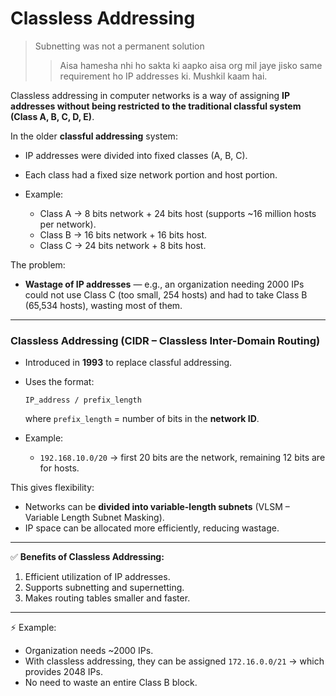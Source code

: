 # Classless Addressing

> Subnetting was not a permanent solution  
> > Aisa hamesha nhi ho sakta ki aapko aisa org mil jaye jisko same requirement ho IP addresses ki. Mushkil kaam hai.

Classless addressing in computer networks is a way of assigning **IP addresses without being restricted to the traditional classful system (Class A, B, C, D, E)**.

In the older **classful addressing** system:

* IP addresses were divided into fixed classes (A, B, C).
* Each class had a fixed size network portion and host portion.
* Example:

  * Class A → 8 bits network + 24 bits host (supports \~16 million hosts per network).
  * Class B → 16 bits network + 16 bits host.
  * Class C → 24 bits network + 8 bits host.

The problem:

* **Wastage of IP addresses** — e.g., an organization needing 2000 IPs could not use Class C (too small, 254 hosts) and had to take Class B (65,534 hosts), wasting most of them.

---

### **Classless Addressing (CIDR – Classless Inter-Domain Routing)**

* Introduced in **1993** to replace classful addressing.
* Uses the format:

  ```
  IP_address / prefix_length
  ```

  where `prefix_length` = number of bits in the **network ID**.
* Example:

  * `192.168.10.0/20` → first 20 bits are the network, remaining 12 bits are for hosts.

This gives flexibility:

* Networks can be **divided into variable-length subnets** (VLSM – Variable Length Subnet Masking).
* IP space can be allocated more efficiently, reducing wastage.

---

✅ **Benefits of Classless Addressing:**

1. Efficient utilization of IP addresses.
2. Supports subnetting and supernetting.
3. Makes routing tables smaller and faster.

---

⚡ Example:

* Organization needs \~2000 IPs.
* With classless addressing, they can be assigned `172.16.0.0/21` → which provides 2048 IPs.
* No need to waste an entire Class B block.


